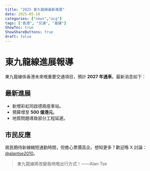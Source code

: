 ```yaml
---
title: "2025 東九龍線最新進展"
date: 2025-05-10
categories: ["news","acg"]
tags: ["香港", "交通", "基建"]
ShowToc: true
ShowShareButtons: true
draft: false
---
```


# 東九龍線進展報導

東九龍線係香港未來嘅重要交通項目，預計 **2027 年通車**。最新消息如下：

## 最新進展

- 新增彩虹同啟德兩座車站。
- 預算增至 **500 億港元**。
- 地質問題導致部分工程延遲。

## 市民反應

居民期待新線縮短通勤時間，但擔心票價高企。想知更多？歡迎喺 X 討論：[@alantse2010](https://x.com/alantse2010)。

> 東九龍線將改變我哋嘅出行方式！——Alan Tse